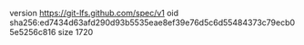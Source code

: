 version https://git-lfs.github.com/spec/v1
oid sha256:ed7434d63afd290d93b5535eae8ef39e76d5c6d55484373c79ecb05e5256c816
size 1720
